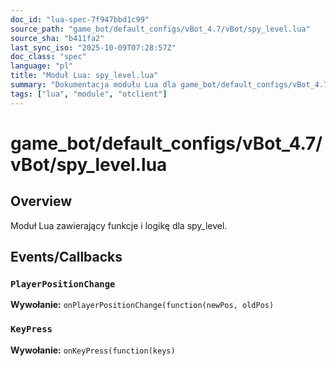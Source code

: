 ```yaml
---
doc_id: "lua-spec-7f947bbd1c99"
source_path: "game_bot/default_configs/vBot_4.7/vBot/spy_level.lua"
source_sha: "b411fa2"
last_sync_iso: "2025-10-09T07:28:57Z"
doc_class: "spec"
language: "pl"
title: "Moduł Lua: spy_level.lua"
summary: "Dokumentacja modułu Lua dla game_bot/default_configs/vBot_4.7/vBot/spy_level.lua"
tags: ["lua", "module", "otclient"]
---
```


# game_bot/default_configs/vBot_4.7/vBot/spy_level.lua

## Overview

Moduł Lua zawierający funkcje i logikę dla spy_level.

## Events/Callbacks

### `PlayerPositionChange`

**Wywołanie:** `onPlayerPositionChange(function(newPos, oldPos)`

### `KeyPress`

**Wywołanie:** `onKeyPress(function(keys)`
